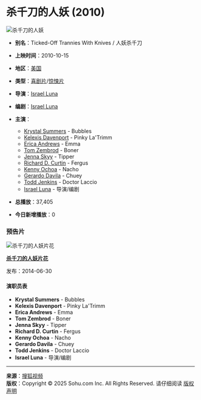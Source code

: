 # 杀千刀的人妖 (2010)

![杀千刀的人妖](//photocdn.tv.sohu.com/img/kis/fengmian/1047/1047395/1047395_ver_big_20190430173146.avif)

- **别名**：Ticked-Off Trannies With Knives / 人妖杀千刀
- **上映时间**：2010-10-15
- **地区**：[美国](//so.tv.sohu.com/list_p1100_p2_p3_u7f8e_u56fd_p4_p5_p6_p7_p8_p9.html)
- **类型**：[喜剧片](//so.tv.sohu.com/list_p1100_p2100102_p3_p4_p5_p6_p7_p8_p9.html)/[惊悚片](//so.tv.sohu.com/list_p1100_p2100118_p3_p4_p5_p6_p7_p8_p9.html)
- **导演**：[Israel Luna](//tv.sohu.com/star/NzY5NzUxX0lzcmFlbCBMdW5h.shtml)
- **编剧**：[Israel Luna](//tv.sohu.com/star/NzY5NzUxX0lzcmFlbCBMdW5h.shtml)
- **主演**：
  - [Krystal Summers](//tv.sohu.com/star/ODEwNzEyX0tyeXN0YWwgU3VtbWVycw==.shtml) - Bubbles
  - [Kelexis Davenport](//tv.sohu.com/star/ODEwNzEzX0tlbGV4aXMgRGF2ZW5wb3J0.shtml) - Pinky La'Trimm
  - [Erica Andrews](//tv.sohu.com/star/ODEwNzE0X0VyaWNhIEFuZHJld3M=.shtml) - Emma
  - [Tom Zembrod](//tv.sohu.com/star/NzYxNDg1X1RvbSBaZW1icm9k.shtml) - Boner
  - [Jenna Skyy](//tv.sohu.com/star/ODEwNzE1X0plbm5hIFNreXk=.shtml) - Tipper
  - [Richard D. Curtin](//tv.sohu.com/star/ODEwNzE2X1JpY2hhcmQgRC4gQ3VydGlu.shtml) - Fergus
  - [Kenny Ochoa](//tv.sohu.com/star/ODEwNzE3X0tlbm55IE9jaG9h.shtml) - Nacho
  - [Gerardo Davila](//tv.sohu.com/star/ODEwNzE4X0dlcmFyZG8gRGF2aWxh.shtml) - Chuey
  - [Todd Jenkins](//tv.sohu.com/star/NzY5NzM3X1RvZGQgSmVua2lucw==.shtml) - Doctor Laccio
  - [Israel Luna](//tv.sohu.com/star/NzY5NzUxX0lzcmFlbCBMdW5h.shtml) - 导演/编剧

- **总播放**：37,405
- **今日新增播放**：0

### 预告片
![杀千刀的人妖片花](//photocdn.tv.sohu.com/img/20140630/vrs_movie1315656_JN86H_pic23.avif)

**[杀千刀的人妖片花](//tv.sohu.com/v/MjAxNDA2MzAvbjQwMTU3NzE2Mi5zaHRtbA==.html "杀千刀的人妖片花")**

发布：2014-06-30

#### 演职员表
- **Krystal Summers** - Bubbles
- **Kelexis Davenport** - Pinky La'Trimm
- **Erica Andrews** - Emma
- **Tom Zembrod** - Boner
- **Jenna Skyy** - Tipper
- **Richard D. Curtin** - Fergus
- **Kenny Ochoa** - Nacho
- **Gerardo Davila** - Chuey
- **Todd Jenkins** - Doctor Laccio
- **Israel Luna** - 导演/编剧

--- 

**来源**：[搜狐视频](//tv.sohu.com/)  
**版权**：Copyright © 2025 Sohu.com Inc. All Rights Reserved. 请仔细阅读 [版权声明](https://intro.sohu.com/#/copyright)
<!-- tcd_original_link https://tv.sohu.com/item/MTA0NzM5NQ==.html -->
